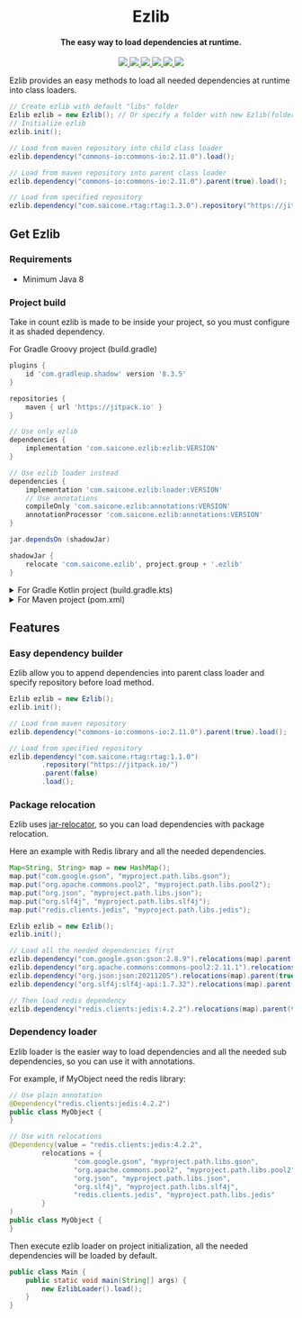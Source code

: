 <h1 align="center">Ezlib</h1>

<h4 align="center">The easy way to load dependencies at runtime.</h4>

<p align="center">
    <a href="https://saic.one/discord">
        <img src="https://img.shields.io/discord/974288218839191612.svg?style=flat-square&label=discord&logo=discord&logoColor=white&color=7289da"/>
    </a>
    <a href="https://www.codefactor.io/repository/github/saicone/ezlib">
        <img src="https://www.codefactor.io/repository/github/saicone/ezlib/badge?style=flat-square"/>
    </a>
    <a href="https://github.com/saicone/ezlib">
        <img src="https://img.shields.io/github/languages/code-size/saicone/ezlib?style=flat-square"/>
    </a>
    <a href="https://jitpack.io/#com.saicone/ezlib">
        <img src="https://jitpack.io/v/com.saicone/ezlib.svg?style=flat-square"/>
    </a>
    <a href="https://javadoc.saicone.com/ezlib/">
        <img src="https://img.shields.io/badge/JavaDoc-Online-green?style=flat-square"/>
    </a>
    <a href="https://docs.saicone.com/ezlib/">
        <img src="https://img.shields.io/badge/Saicone-Ezlib%20Wiki-3b3bb0?logo=github&logoColor=white&style=flat-square"/>
    </a>
</p>

Ezlib provides an easy methods to load all needed dependencies at runtime into class loaders.

```java
// Create ezlib with default "libs" folder
Ezlib ezlib = new Ezlib(); // Or specify a folder with new Ezlib(folder);
// Initialize ezlib
ezlib.init();

// Load from maven repository into child class loader
ezlib.dependency("commons-io:commons-io:2.11.0").load();

// Load from maven repository into parent class loader
ezlib.dependency("commons-io:commons-io:2.11.0").parent(true).load();

// Load from specified repository
ezlib.dependency("com.saicone.rtag:rtag:1.3.0").repository("https://jitpack.io/").load();
```

## Get Ezlib

### Requirements
*  Minimum Java 8

### Project build
Take in count ezlib is made to be inside your project, so you must configure it as shaded dependency.

For Gradle Groovy project (build.gradle)
```groovy
plugins {
    id 'com.gradleup.shadow' version '8.3.5'
}

repositories {
    maven { url 'https://jitpack.io' }
}

// Use only ezlib
dependencies {
    implementation 'com.saicone.ezlib:ezlib:VERSION'
}

// Use ezlib loader instead
dependencies {
    implementation 'com.saicone.ezlib:loader:VERSION'
    // Use annotations
    compileOnly 'com.saicone.ezlib:annotations:VERSION'
    annotationProcessor 'com.saicone.ezlib:annotations:VERSION'
}

jar.dependsOn (shadowJar)

shadowJar {
    relocate 'com.saicone.ezlib', project.group + '.ezlib'
}
```

<details>
  <summary>For Gradle Kotlin project (build.gradle.kts)</summary>
  
  ```kotlin
  plugins {
      id("com.gradleup.shadow") version "8.3.5"
  }

  repositories {
      maven("https://jitpack.io")
  }

  // Use only ezlib
  dependencies {
      implementation("com.saicone.ezlib:ezlib:VERSION")
  }

  // Use ezlib loader instead
  dependencies {
      implementation("com.saicone.ezlib:loader:VERSION")
      // Use annotations
      compileOnly("com.saicone.ezlib:annotations:VERSION")
      annotationProcessor("com.saicone.ezlib:annotations:VERSION")
  }

  tasks {
      jar {
          dependsOn(tasks.shadowJar)
      }

      shadowJar {
          relocate("com.saicone.ezlib", "${project.group}.ezlib")
      }
  }
  ```
</details>

<details>
  <summary>For Maven project (pom.xml)</summary>
  
  ```xml
  <repositories>
      <repository>
          <id>Jitpack</id>
          <url>https://jitpack.io</url>
      </repository>
  </repositories>

  <dependencies>
      <!-- Use ezlib -->
      <dependency>
          <groupId>com.saicone.ezlib</groupId>
          <artifactId>ezlib</artifactId>
          <version>VERSION</version>
          <scope>compile</scope>
      </dependency>
      <!-- Use ezlib loader -->
      <dependency>
          <groupId>com.saicone.ezlib</groupId>
          <artifactId>loader</artifactId>
          <version>VERSION</version>
          <scope>compile</scope>
      </dependency>
      <!-- Use annotations -->
      <dependency>
          <groupId>com.saicone.ezlib</groupId>
          <artifactId>annotations</artifactId>
          <version>VERSION</version>
          <scope>provided</scope>
      </dependency>
  </dependencies>

  <build>
      <plugin>
          <groupId>org.apache.maven.plugins</groupId>
          <artifactId>maven-shade-plugin</artifactId>
          <version>3.3.0</version>
          <configuration>
              <artifactSet>
                  <includes>
                      <include>com.saicone.ezlib:ezlib</include>
                      <include>com.saicone.ezlib:loader</include>
                  </includes>
              </artifactSet>
              <relocations>
                  <relocation>
                      <pattern>com.saicone.ezlib</pattern>
                      <shadedPattern>${project.groupId}.ezlib</shadedPattern>
                  </relocation>
              </relocations>
          </configuration>
          <executions>
              <execution>
                  <phase>package</phase>
                  <goals>
                      <goal>shade</goal>
                  </goals>
              </execution>
          </executions>
      </plugin>
  </build>
  ```
</details>

## Features

### Easy dependency builder
Ezlib allow you to append dependencies into parent class loader and specify repository before load method.
```java
Ezlib ezlib = new Ezlib();
ezlib.init();

// Load from maven repository
ezlib.dependency("commons-io:commons-io:2.11.0").parent(true).load();

// Load from specified repository
ezlib.dependency("com.saicone.rtag:rtag:1.1.0")
        .repository("https://jitpack.io/")
        .parent(false)
        .load();
```

### Package relocation
Ezlib uses [jar-relocator](https://github.com/lucko/jar-relocator), so you can load dependencies with package relocation.

Here an example with Redis library and all the needed dependencies.
```java
Map<String, String> map = new HashMap();
map.put("com.google.gson", "myproject.path.libs.gson");
map.put("org.apache.commons.pool2", "myproject.path.libs.pool2");
map.put("org.json", "myproject.path.libs.json");
map.put("org.slf4j", "myproject.path.libs.slf4j");
map.put("redis.clients.jedis", "myproject.path.libs.jedis");

Ezlib ezlib = new Ezlib();
ezlib.init();

// Load all the needed dependencies first
ezlib.dependency("com.google.gson:gson:2.8.9").relocations(map).parent(true).load();
ezlib.dependency("org.apache.commons:commons-pool2:2.11.1").relocations(map).parent(true).load();
ezlib.dependency("org.json:json:20211205").relocations(map).parent(true).load();
ezlib.dependency("org.slf4j:slf4j-api:1.7.32").relocations(map).parent(true).load();

// Then load redis dependency
ezlib.dependency("redis.clients:jedis:4.2.2").relocations(map).parent(true).load();
```

### Dependency loader
Ezlib loader is the easier way to load dependencies and all the needed sub dependencies, so you can use it with annotations.

For example, if MyObject need the redis library:
```java
// Use plain annotation
@Dependency("redis.clients:jedis:4.2.2")
public class MyObject {
}

// Use with relocations
@Dependency(value = "redis.clients:jedis:4.2.2",
        relocations = {
                "com.google.gson", "myproject.path.libs.gson",
                "org.apache.commons.pool2", "myproject.path.libs.pool2",
                "org.json", "myproject.path.libs.json",
                "org.slf4j", "myproject.path.libs.slf4j",
                "redis.clients.jedis", "myproject.path.libs.jedis"
        }
)
public class MyObject {
}
```

Then execute ezlib loader on project initialization, all the needed dependencies will be loaded by default.
```java
public class Main {
    public static void main(String[] args) {
        new EzlibLoader().load();
    }
}
```
